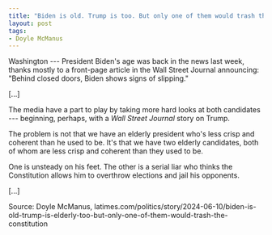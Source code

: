 ```yaml
---
title: "Biden is old. Trump is too. But only one of them would trash the Constitution"
layout: post
tags:
- Doyle McManus
---
```


Washington --- President Biden's age was back in the news last week, thanks mostly to a front-page article in the Wall Street Journal announcing: "Behind closed doors, Biden shows signs of slipping."

[...]

The media have a part to play by taking more hard looks at both candidates --- beginning, perhaps, with a *Wall Street Journal* story on Trump.

The problem is not that we have an elderly president who's less crisp and coherent than he used to be. It's that we have two elderly candidates, both of whom are less crisp and coherent than they used to be.

One is unsteady on his feet. The other is a serial liar who thinks the Constitution allows him to overthrow elections and jail his opponents.

[...]

Source: Doyle McManus, latimes.com/politics/story/2024-06-10/biden-is-old-trump-is-elderly-too-but-only-one-of-them-would-trash-the-constitution
